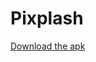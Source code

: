 # Pixplash



[Download the apk](https://drive.google.com/file/d/1QSdF5DgREEigflA8SiCZGOUdM72QgU7o/view?usp=sharing)
